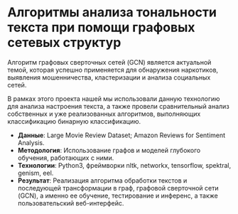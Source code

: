 # Алгоритмы анализа тональности текста при помощи графовых сетевых структур

Алгоритм графовых сверточных сетей (GCN) является актуальной темой, которая успешно применяется для обнаружения наркотиков, выявления мошенничества, кластеризации и анализа социальных сетей.

В рамках этого проекта нашей мы использовали данную технологию для анализа настроения текста, а также провели сравнительный анализ собственных и уже реализованных алгоритмов, выполняющих классификацию бинарную классификацию.

- **Данные**: Large Movie Review Dataset; Amazon Reviews for Sentiment Analysis.
- **Методология**: Использование графов и моделей глубокого обучения, работающих с ними.
- **Технологии**: Python3, фреймворки nltk, networkx, tensorflow, spektral, genism, eel.
- **Результат**: Реализация алгоритма обработки текстов и последующей трансформации в граф, графовой сверточной сети (GCN), а именно ее обучение, тестирование и инференс, а также пользовательский веб-интерфейс.
